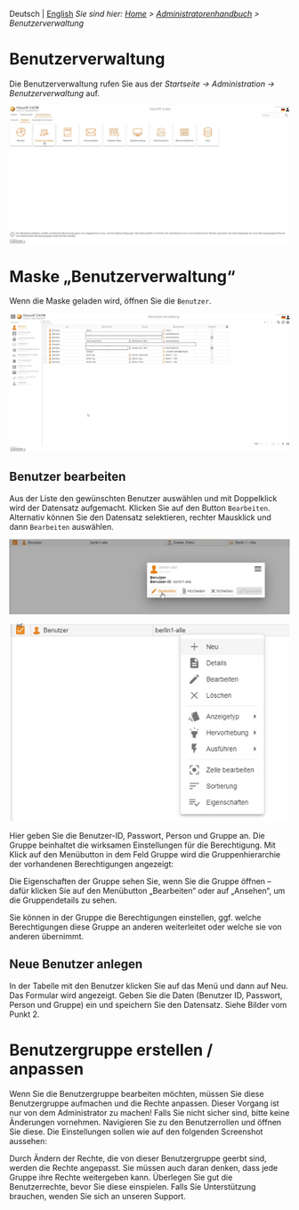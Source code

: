 <!-- TITLE: Benutzerverwaltung -->
<!-- SUBTITLE: Überblick Benutzerverwaltung -->

Deutsch | [English](/en/admin-guide)
*Sie sind hier: [Home](/home/) > [Administratorenhandbuch](/de/admin-guide) > Benutzerverwaltung*

# Benutzerverwaltung

Die Benutzerverwaltung rufen Sie aus der *Startseite -> Administration -> Benutzerverwaltung* auf.

![Vr Benutzervewaltung Uberblick](/uploads/administration/vr-benutzervewaltung-uberblick.jpg "Vr Benutzervewaltung Uberblick")
 
# Maske „Benutzerverwaltung“
Wenn die Maske geladen wird, öffnen Sie die `Benutzer`. 

![Vr Benutzervewaltung Benutzer](/uploads/administration/vr-benutzervewaltung-benutzer.jpg "Vr Benutzervewaltung Benutzer")

## Benutzer bearbeiten
Aus der Liste den gewünschten Benutzer auswählen und mit Doppelklick wird der Datensatz aufgemacht. Klicken Sie auf den Button `Bearbeiten`. Alternativ können Sie den Datensatz selektieren, rechter Mausklick und dann `Bearbeiten` auswählen.

![Vr Benutzervewaltung Benutzer Bearbeiten 2](/uploads/administration/vr-benutzervewaltung-benutzer-bearbeiten-2.jpg "Vr Benutzervewaltung Benutzer Bearbeiten 2")

![Vr Benutzervewaltung Benutzer Bearbeiten 1](/uploads/administration/vr-benutzervewaltung-benutzer-bearbeiten-1.jpg "Vr Benutzervewaltung Benutzer Bearbeiten 1")

Hier geben Sie die Benutzer-ID, Passwort, Person und Gruppe an. Die Gruppe beinhaltet die wirksamen Einstellungen für die Berechtigung. Mit Klick auf den Menübutton in dem Feld Gruppe wird die Gruppenhierarchie der vorhandenen Berechtigungen angezeigt:
 

Die Eigenschaften der Gruppe sehen Sie, wenn Sie die Gruppe öffnen – dafür klicken Sie auf den Menübutton „Bearbeiten“ oder auf „Ansehen“, um die Gruppendetails zu sehen.
 

Sie können in der Gruppe die Berechtigungen einstellen, ggf. welche Berechtigungen diese Gruppe an anderen weiterleitet oder welche sie von anderen übernimmt.

## Neue Benutzer anlegen
In der Tabelle mit den Benutzer klicken Sie auf das Menü   und dann auf Neu. Das Formular wird angezeigt. Geben Sie die Daten (Benutzer ID, Passwort, Person und Gruppe) ein und speichern Sie den Datensatz. Siehe Bilder vom Punkt 2. 

# Benutzergruppe erstellen / anpassen
Wenn Sie die Benutzergruppe bearbeiten möchten, müssen Sie diese Benutzergruppe aufmachen und die Rechte anpassen. 
Dieser Vorgang ist nur von dem Administrator zu machen! Falls Sie nicht sicher sind, bitte keine Änderungen vornehmen. 
Navigieren Sie zu den Benutzerrollen und öffnen Sie diese. Die Einstellungen sollen wie auf den folgenden Screenshot aussehen:
 
 

Durch Ändern der Rechte, die von dieser Benutzergruppe geerbt sind, werden die Rechte angepasst. 
Sie müssen auch daran denken, dass jede Gruppe ihre Rechte weitergeben kann. Überlegen Sie gut die Benutzerrechte, bevor Sie diese einspielen. Falls Sie Unterstützung brauchen, wenden Sie sich an unseren Support. 

